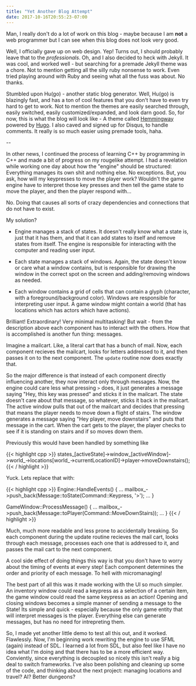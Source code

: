 ```yaml
---
title: "Yet Another Blog Attempt"
date: 2017-10-16T20:55:23-07:00
---
```


Man, I really don't do a lot of work on this blog - maybe because I am **not** a web programmer but I can see when this blog does not look very
good. 

Well, I officially gave up on web design. Yep! Turns out, I should probably leave that to the *professionals*. Oh, and I also decided to heck with 
Jekyll. It was cool, and worked well - but searching for a premade Jekyll theme was a chore. Not to mention getting all the silly ruby nonsense to work.
Even tried playing around with Ruby and seeing what all the fuss was about. No thanks.

Stumbled upon Hu(go) - another static blog generator. Well, Hu(go) is blazingly fast, and has a ton of cool features that you don't have to even
try hard to get to work. Not to mention the themes are easily searched through, easily switched, easily customized/expanded, and look darn good.
So, for now, this is what the blog will look like - A theme called [Hemmingway](https://github.com/tanksuzuki/hemingway) powered by [Hugo](https://gohugo.io).
I also caved and signed up for Disqus, to handle comments. It really is so much easier using premade tools, haha.

--

In other news, I continued the process of learning C++ by programming in C++ and made a bit of progress on my rougelike attempt. I had a revelation 
while working one day about how the "engine" should be structured: Everything manages its own shit and nothing else. No exceptions. But, you ask, how
will my keypresses to move the player work? Wouldn't the game engine have to interpret those key presses and then tell the game state to move the player,
and then the player respond with...

No. Doing that causes all sorts of crazy dependencies and connections that do not have to exist.

My solution?

* Engine manages a stack of states. It doesn't really know what a state is, just that it has them, and that it can add states to itself and remove states from
itself. The engine is responsible for interacting with the computer and reading user input.

* Each state manages a stack of windows. Again, the state doesn't know or care what a window contains, but is responsible for drawing the window in the correct
spot on the screen and adding/removing windows as needed.

* Each window contains a grid of cells that can contain a glyph (character, with a foreground/background color). Windows are responsible for interpreting user
input. A game window might contain a world (that has locations which has actors which have actions).

Brilliant! Extraordinary! Very minimal multitasking! But wait - from the description above each component has to interact with the others. How that is accomplished
is another fun thing: messages.

Imagine a mailcart. Like, a literal cart that has a bunch of mail. Now, each component recieves the mailcart, looks for letters addressed to it, and then passes
it on to the next component. The `update` routine now does exactly that.

So the major difference is that instead of each component directly influencing another, they now interact only through messages. Now, the engine could care less
what pressing `>` does, it just generates a message saying "Hey, this key was pressed" and sticks it in the mailcart. The state doesn't care about that message,
so whatever, sticks it back in the mailcart. The active window pulls that out of the mailcart and decides that pressing that means the player needs to move down
a flight of stairs. The window generates a message saying "Hey player, move downstairs" and puts that message in the cart. When the cart gets to the player,
the player checks to see if it is standing on stairs and if so moves down them.

 Previously this would have been handled by something like

{{< highlight cpp >}}
states_[activeState]->window_[activeWindow]->world_->locations[world_->currentLocationID]->player->moveDownstairs();
{{< / highlight >}}

Yuck. Lets replace that with:

{{< highlight cpp >}}
Engine::HandleEvents()
{
...
    mailbox_->push_back(Message::toState(Command::Keypress, '>');
...
}

GameWindow::ProcessMessage()
{
...
    mailbox_->push_back(Message::toPlayer(Command::MoveDownStairs));
...
}
{{< / highlight >}}

Much, much more readable and less prone to accidentally breaking. So each component during the update routine recieves the mail cart, looks through each message,
processes each one that is addressed to it, and passes the mail cart to the next component.

A cool side effect of doing things this way is that you don't have to worry about the timing of events at every step! Each component determines the order and
priority of each message. To hell with micromanaging! 

The best part of all this was it made working with the UI so much simpler. An inventory window could read a keypress as a selection of a certain item, the game window could read the same keypress as an action! Opening and closing windows becomes a simple manner of sending a message to the State! Its simple and quick - especially
because the only game entity that will interpret messages is the player. Everything else can generate messages, but has no need for intrepreting them. 

So, I made yet another little demo to test all this out, and it worked. Flawlessly. Now, I'm beginning work rewriting the engine to use SFML (again) instead of SDL.
I learned a lot from SDL, but also feel like I have no idea what I'm doing and that there has to be a more efficient way. Conviently, since everything is decoupled
so nicely this isn't really a big deal to switch frameworks. I've also been polishing and cleaning up some of the code, and thinking about the next project: managing
locations and travel? AI? Better dungeons?
